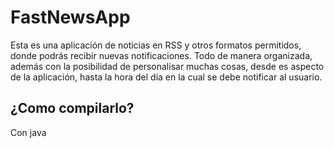 # FastNewsApp
Esta es una aplicación de noticias en RSS y otros formatos permitidos, donde podrás recibir nuevas notificaciones. Todo de manera organizada, además con la posibilidad de personalisar muchas cosas, desde es aspecto de la aplicación, hasta la hora del día en la cual se debe notificar al usuario.

## ¿Como compilarlo?
Con java




